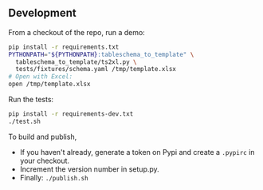 ## Development

From a checkout of the repo, run a demo:
```sh
pip install -r requirements.txt
PYTHONPATH="${PYTHONPATH}:tableschema_to_template" \
  tableschema_to_template/ts2xl.py \
  tests/fixtures/schema.yaml /tmp/template.xlsx
# Open with Excel:
open /tmp/template.xlsx
```

Run the tests:
```sh
pip install -r requirements-dev.txt
./test.sh
```

To build and publish,
- If you haven't already, generate a token on Pypi and create a `.pypirc` in your checkout.
- Increment the version number in setup.py.
- Finally: `./publish.sh`